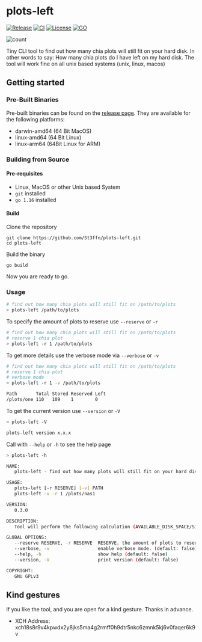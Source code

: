 # plots-left

[![Release](https://img.shields.io/github/v/release/St3ffn/plots-left)](https://github.com/St3ffn/plots-left/releases)
[![CI](https://github.com/St3ffn/plots-left/actions/workflows/ci.yml/badge.svg)](https://github.com/St3ffn/plots-left/actions/workflows/ci.yml)
[![License](https://img.shields.io/github/license/st3ffn/plots-left)](/LICENSE)
[![GO](https://img.shields.io/github/go-mod/go-version/St3ffn/plots-left)](https://golang.org/)

![count](https://media.giphy.com/media/3owzW5c1tPq63MPmWk/giphy.gif)

Tiny CLI tool to find out how many chia plots will still fit on your hard disk. In other words to say: 
How many chia plots do I have left on my hard disk. The tool will work fine on all unix based systems (unix, linux, macos)

## Getting started

### Pre-Built Binaries

Pre-built binaries can be found on the [release page](https://github.com/St3ffn/plots-left/releases).
They are available for the following platforms: 

- darwin-amd64 (64 Bit MacOS)
- linux-amd64 (64 Bit Linux)
- linux-arm64 (64Bit Linux for ARM)

### Building from Source

#### Pre-requisites

- Linux, MacOS or other Unix based System
- `git` installed
- `go 1.16` installed

#### Build 

Clone the repository

```shell
git clone https://github.com/St3ffn/plots-left.git
cd plots-left
```

Build the binary

```shell
go build
```

Now you are ready to go.

### Usage

```bash
# find out how many chia plots will still fit on /path/to/plots
> plots-left /path/to/plots
```

To specify the amount of plots to reserve use `--reserve` or `-r`
```bash
# find out how many chia plots will still fit on /path/to/plots
# reserve 1 chia plot
> plots-left -r 1 /path/to/plots
```

To get more details use the verbose mode via `--verbose` or `-v`
```bash
# find out how many chia plots will still fit on /path/to/plots
# reserve 1 chia plot
# verbose mode
> plots-left -r 1 -v /path/to/plots

Path       Total Stored Reserved Left
/plots/one 110   109    1        0
```

To get the current version use `--version` or `-V`
```bash
> plots-left -V

plots-left version x.x.x
```

Call with `--help` or `-h` to see the help page
```bash
> plots-left -h

NAME:
   plots-left - find out how many plots will still fit on your hard disk

USAGE:
   plots-left [-r RESERVE] [-v] PATH
   plots-left -v -r 1 /plots/nas1

VERSION:
   0.3.0

DESCRIPTION:
   Tool will perform the following calculation (AVAILABLE_DISK_SPACE/SINGLE_PLOT_SIZE)-RESERVED_PLOTS.

GLOBAL OPTIONS:
   --reserve RESERVE, -r RESERVE  RESERVE. the amount of plots to reserve. (default: 0)
   --verbose, -v                  enable verbose mode. (default: false)
   --help, -h                     show help (default: false)
   --version, -V                  print version (default: false)

COPYRIGHT:
   GNU GPLv3
```

## Kind gestures

If you like the tool, and you are open for a kind gesture. Thanks in advance. 

- XCH Address: xch18s8r9v4kpwdx2y8jks5ma4g2rmff0h9dtr5nkc6zmnk5kj6v0faqer6k9v

